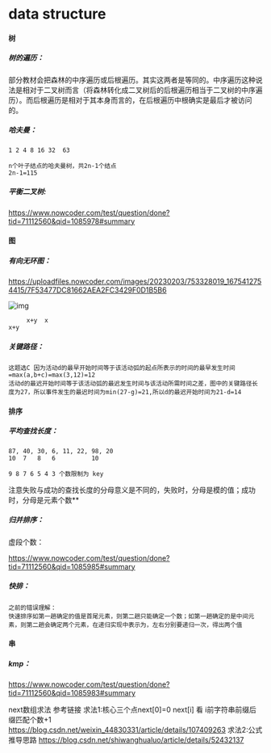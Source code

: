 # data structure

#### 树

##### 树的遍历：

部分教材会把森林的中序遍历或后根遍历。其实这两者是等同的。中序遍历这种说法是相对于二叉树而言（将森林转化成二叉树后的后根遍历相当于二叉树的中序遍历）。而后根遍历是相对于其本身而言的，在后根遍历中根确实是最后才被访问的。

##### 哈夫曼：

```
1 2 4 8 16 32  63 
```

```
n个叶子结点的哈夫曼树，共2n-1个结点
2n-1=115 
```



##### 平衡二叉树:

https://www.nowcoder.com/test/question/done?tid=71112560&qid=1085978#summary



#### 图

##### 有向无环图：

https://uploadfiles.nowcoder.com/images/20230203/753328019_1675412754415/7F53477DC81662AEA2FC3429F0D1B5B6

![img](https://uploadfiles.nowcoder.com/images/20230203/753328019_1675412754415/7F53477DC81662AEA2FC3429F0D1B5B6)

```
     x+y  x
x+y
```

##### 关键路径：

```
这题选C 因为活动d的最早开始时间等于该活动弧的起点所表示的时间的最早发生时间=max(a,b+c)=max(3,12)=12
活动d的最迟开始时间等于该活动弧的最迟发生时间与该活动所需时间之差，图中的关键路径长度为27，所以事件发生的最迟时间为min(27-g)=21,所以d的最迟开始时间为21-d=14
```



#### 排序

##### 平均查找长度：

```
87, 40, 30, 6, 11, 22, 98, 20
10  7   8   6          10   
```

```
9 8 7 6 5 4 3 个数限制为 key
```

注意失败与成功的查找长度的分母意义是不同的，失败时，分母是模的值；成功时，分母是元素个数**

##### 归并排序：

虚段个数：

https://www.nowcoder.com/test/question/done?tid=71112560&qid=1085985#summary

##### 快排：

```
之前的错误理解：
快速排序如第一趟确定的值是首尾元素，则第二趟只能确定一个数；如第一趟确定的是中间元素，则第二趟会确定两个元素，在递归实现中表示为，左右分别要递归一次，得出两个值
```



#### 串

##### kmp：

https://www.nowcoder.com/test/question/done?tid=71112560&qid=1085983#summary

next数组求法 参考链接 
求法1:核心三个点next[0]=0 next[i] 看 i前字符串前缀后缀匹配个数+1
https://blog.csdn.net/weixin_44830331/article/details/107409263
求法2:公式推导思路
https://blog.csdn.net/shiwanghualuo/article/details/52432137